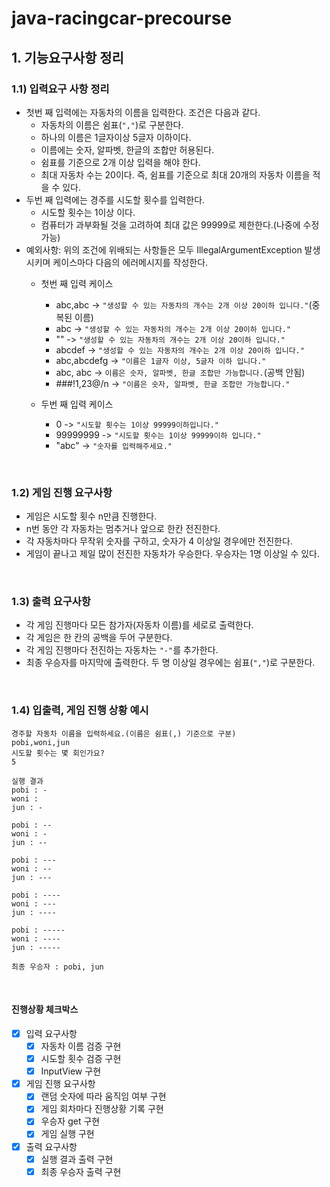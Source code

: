 # java-racingcar-precourse

## 1. 기능요구사항 정리

### 1.1) 입력요구 사항 정리

- 첫번 째 입력에는 자동차의 이름을 입력한다. 조건은 다음과 같다.
  - 자동차의 이름은 쉼표(`","`)로 구분한다.
  - 하나의 이름은 1글자이상 5글자 이하이다.
  - 이름에는 숫자, 알파벳, 한글의 조합만 허용된다.
  - 쉼표를 기준으로 2개 이상 입력을 해야 한다.
  - 최대 자동차 수는 20이다. 즉, 쉼표를 기준으로 최대 20개의 자동차 이름을 적을 수 있다.
- 두번 째 입력에는 경주를 시도할 횟수를 입력한다.
  - 시도할 횟수는 1이상 이다.
  - 컴퓨터가 과부화될 것을 고려하여 최대 값은 99999로 제한한다.(나중에 수정가능)
- 예외사항: 위의 조건에 위배되는 사항들은 모두 IllegalArgumentException 발생 시키며 케이스마다 다음의 에러메시지를 작성한다.
  - 첫번 째 입력 케이스
    - abc,abc -> `"생성할 수 있는 자동차의 개수는 2개 이상 20이하 입니다."`(중복된 이름)
    - abc -> `"생성할 수 있는 자동차의 개수는 2개 이상 20이하 입니다."`
    - "" -> `"생성할 수 있는 자동차의 개수는 2개 이상 20이하 입니다."`
    - abcdef -> `"생성할 수 있는 자동차의 개수는 2개 이상 20이하 입니다."`
    - abc,abcdefg -> `"이름은 1글자 이상, 5글자 이하 입니다."`
    - abc,   abc -> `이름은 숫자, 알파벳, 한글 조합만 가능합니다.`(공백 안됨)
    - ###!1,23@/n -> `"이름은 숫자, 알파벳, 한글 조합만 가능합니다."`
    
  - 두번 째 입력 케이스
    - 0 -> `"시도할 횟수는 1이상 99999이하입니다."`
    - 99999999 -> `"시도할 횟수는 1이상 99999이하 입니다."`
    - "abc" -> `"숫자를 입력해주세요."`

<br>

### 1.2) 게임 진행 요구사항

- 게임은 시도할 횟수 n만큼 진행한다.
- n번 동안 각 자동차는 멈추거나 앞으로 한칸 전진한다.
- 각 자동차마다 무작위 숫자를 구하고, 숫자가 4 이상일 경우에만 전진한다.
- 게임이 끝나고 제일 많이 전진한 자동차가 우승한다. 우승자는 1명 이상일 수 있다.

<br>

### 1.3) 출력 요구사항 

- 각 게임 진행마다 모든 참가자(자동차 이름)를 세로로 출력한다.
- 각 게임은 한 칸의 공백을 두어 구분한다.
- 각 게임 진행마다 전진하는 자동차는 `"-"`를 추가한다.
- 최종 우승자를 마지막에 출력한다. 두 명 이상일 경우에는 쉼표(`","`)로 구분한다.

<br>

### 1.4) 입출력, 게임 진행 상황 예시

```shell
경주할 자동차 이름을 입력하세요.(이름은 쉼표(,) 기준으로 구분)
pobi,woni,jun 
시도할 횟수는 몇 회인가요? 
5 

실행 결과 
pobi : - 
woni :  
jun : - 

pobi : -- 
woni : - 
jun : -- 

pobi : --- 
woni : -- 
jun : --- 

pobi : ---- 
woni : --- 
jun : ---- 

pobi : ----- 
woni : ---- 
jun : ----- 

최종 우승자 : pobi, jun
```

<br>

#### 진행상황 체크박스
- [x] 입력 요구사항
	- [x] 자동차 이름 검증 구현
	- [x] 시도할 횟수 검증 구현
	- [x] InputView 구현
- [x] 게임 진행 요구사항
	- [x] 랜덤 숫자에 따라 움직임 여부 구현
	- [x] 게임 회차마다 진행상황 기록 구현
	- [x] 우승자 get 구현
	- [x] 게임 실행 구현  
- [x] 출력 요구사항
	- [x] 실행 결과 출력 구현
	- [x] 최종 우승자 출력 구현
